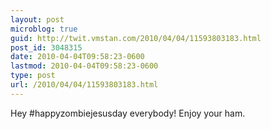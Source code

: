 ```yaml
---
layout: post
microblog: true
guid: http://twit.vmstan.com/2010/04/04/11593803183.html
post_id: 3048315
date: 2010-04-04T09:58:23-0600
lastmod: 2010-04-04T09:58:23-0600
type: post
url: /2010/04/04/11593803183.html
---
```

Hey #happyzombiejesusday everybody! Enjoy your ham.
